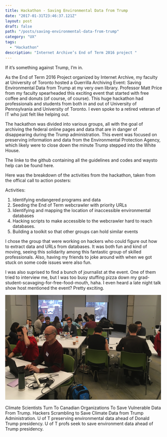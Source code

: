 ```yaml
---
title: Hackathon - Saving Environmental Data from Trump 
date: "2017-01-31T23:46:37.121Z"
layout: post
draft: false
path: "/posts/saving-environmental-data-from-trump"
category: "UX"
tags:
  - "Hackathon"
description: "Internet Archive’s End of Term 2016 project "
---
```





If it’s something against Trump, I’m in. 

As the End of Term 2016 Project organized by Internet Archive, my faculty at University of Toronto hosted a Guerrilla Archiving Event: Saving Environmental Data from Trump at my very own library. Professor Matt Price from my faculty spearheaded this exciting event that started with free coffee and donuts (of course, of course). This huge hackathon had professionals and students from both in and out of University of Pennsylvania and University of Toronto. I even spoke to a retired veteran of IT who just felt like helping out. 

The hackathon was divided into various groups, all with the goal of archiving the federal online pages and data that are in danger of disappearing during the Trump administration. This event was focused on preserving information and data from the Environmental Protection Agency, which likely were to close down the minute Trump stepped into the White House. 

The linke to the github containing all the guidelines and codes and waysto help can be found here. 

Here was the breakdown of the activities from the hackathon, taken from the offical call to action posters: 

Activities: 
1. Identifying endangered programs and data 
2. Seeding the End of Term webcrawler with priority URLs 
3. Identifying and mapping the location of inaccessible environmental databases 
4. Hacking scripts to make accessible to the webcrawler hard to reach databases. 
5. Building a toolkit so that other groups can hold similar events 

I chose the group that were working on hackers who could figure out how to extract data and URLs from databases. It was both fun and kind of moving, seeing this solidarity among this fantastic group of skilled professionals. Also, having my friends to joke around with when we got stuck on some code issues were also fun. 

I was also suprised to find a bunch of journalist at the event. One of them tried to interview me, but I was too busy stuffing pizza down my grad-student-scavaging-for-free-food-mouth, haha. I even heard a late night talk show host mentioned the event? Pretty exciting. 

![photo](./1.jpg)


Climate Scientists Turn To Canadian Organizations To Save Vulnerable Data From Trump. 
Hackers Scrambling to Save Climate Data from Trump Administration. 
U of T preserving environmental data ahead of Donald Trump presidency. 
U of T profs seek to save environment data ahead of Trump presidency. 
